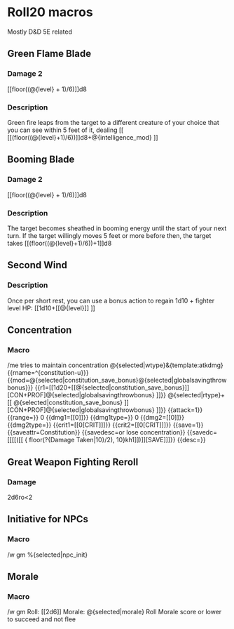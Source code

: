 # Roll20 macros
Mostly D&D 5E related

## Green Flame Blade
### Damage 2
[[floor((@{level} + 1)/6)]]d8

### Description
Green fire leaps from the target to a different creature of your choice that you can see within 5 feet of it, dealing [[ [[(floor((@{level}+1)/6))]]d8+@{intelligence_mod} ]]

## Booming Blade
### Damage 2
[[floor((@{level} + 1)/6)]]d8
### Description
The target becomes sheathed in booming energy until the start of your next turn. If the target willingly moves 5 feet or more before then, the target takes [[(floor((@{level}+1)/6))+1]]d8

## Second Wind
### Description
Once per short rest, you can use a bonus action to regain 1d10 + fighter level HP: [[1d10+[[@{level}]] ]]

## Concentration
### Macro
/me tries to maintain concentration
@{selected|wtype}&{template:atkdmg} {{rname=^{constitution-u}}} {{mod=@{selected|constitution_save_bonus}@{selected|globalsavingthrowbonus}}} {{r1=[[1d20+[[@{selected|constitution_save_bonus}]][CON+PROF]@{selected|globalsavingthrowbonus} ]]}} @{selected|rtype}+[[ @{selected|constitution_save_bonus} ]][CON+PROF]@{selected|globalsavingthrowbonus} ]]}} {{attack=1}} {{range=}} 0 {{dmg1=[[0]]}} {{dmg1type=}} 0 {{dmg2=[[0]]}} {{dmg2type=}} {{crit1=[[0[CRIT]]]}} {{crit2=[[0[CRIT]]]}} {{save=1}} {{saveattr=Constitution}} {{savedesc=or lose concentration}} {{savedc=[[[[([[ { floor(?{Damage Taken|10}/2), 10}kh1]])]][SAVE]]]}} {{desc=}}

## Great Weapon Fighting Reroll
### Damage 
2d6ro<2

## Initiative for NPCs
### Macro
/w gm %{selected|npc_init}

## Morale
### Macro
/w gm Roll: [[2d6]] Morale: @{selected|morale} Roll Morale score or lower to succeed and not flee
